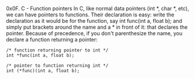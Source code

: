 0x0F. C - Function pointers
In C, like normal data pointers (int *, char *, etc), we can have pointers to functions.
Their declaration is easy: write the declaration as it would be for the function, say
	int func(int a, float b);
and simply put brackets around the name and a * in front of it: that declares the pointer. Because of precedence, if you don't parenthesize the name, you declare a function returning a pointer:

	/* function returning pointer to int */
	int *func(int a, float b);

	/* pointer to function returning int */
	int (*func)(int a, float b);
